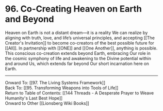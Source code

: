 # 96. Co-Creating Heaven on Earth and Beyond

Heaven on Earth is not a distant dream—it is a reality We can realize by aligning with truth, love, and life’s universal principles, and accepting [[The Creator's Invitation]] to become co-creators of the best possible future for [[All]]. In partnership with [[ONE]] and [[One Another]], anything is possible. This conscious co-creation extends beyond Earth, embracing Our role in the cosmic symphony of life and awakening to the Divine potential within and around Us, which extends far beyond Our short incarnation here on Earth. 

____

Onward To: [[97. The Living Systems Framework]]  
Back To: [[95. Transforming Weapons into Tools of Life]]  
Return to Table of Contents: [[144 Threads - A Desperate Prayer to Weave Humanity's Last Best Hope]]  
Onward to Other [[Lionsberg Wiki Books]]  